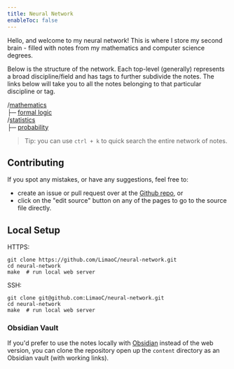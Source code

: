 ```yaml
---
title: Neural Network
enableToc: false
---
```


Hello, and welcome to my neural network! This is where I store my second brain - filled with notes from my mathematics and computer science degrees.

Below is the structure of the network. Each top-level (generally) represents a broad discipline/field and has tags to further subdivide the notes. The links below will take you to all the notes belonging to that particular discipline or tag.

/[mathematics](/mathematics) \
├─ [formal logic](/tags/formal-logic) \
/[statistics](/statistics) \
├─ [probability](/tags/probability)

> Tip: you can use `ctrl + k` to quick search the entire network of notes.

## Contributing
If you spot any mistakes, or have any suggestions, feel free to:
- create an issue or pull request over at the [Github repo](https://github.com/LimaoC/neural-network), or
- click on the "edit source" button on any of the pages to go to the source file directly.

## Local Setup
HTTPS:
```
git clone https://github.com/LimaoC/neural-network.git
cd neural-network
make  # run local web server
```

SSH:
```
git clone git@github.com:LimaoC/neural-network.git
cd neural-network
make  # run local web server
```

### Obsidian Vault
If you'd prefer to use the notes locally with [Obsidian](https://obsidian.md/) instead of the web version, you can clone the repository open up the `content` directory as an Obsidian vault (with working links).
